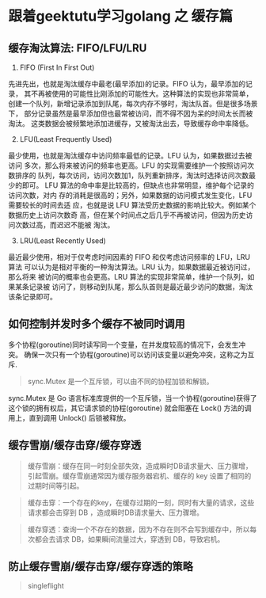 # 跟着geektutu学习golang 之 缓存篇

## 缓存淘汰算法: FIFO/LFU/LRU

1. FIFO (First In First Out)

先进先出，也就是淘汰缓存中最老(最早添加)的记录。FIFO 认为，最早添加的记录，
其不再被使用的可能性比刚添加的可能性大。这种算法的实现也非常简单，
创建一个队列，新增记录添加到队尾，每次内存不够时，淘汰队首。但是很多场景下，
部分记录虽然是最早添加但也最常被访问，而不得不因为呆的时间太长而被淘汰。
这类数据会被频繁地添加进缓存，又被淘汰出去，导致缓存命中率降低。

2. LFU(Least Frequently Used)

 最少使用，也就是淘汰缓存中访问频率最低的记录。LFU 认为，如果数据过去被访问
 多次，那么将来被访问的频率也更高。LFU 的实现需要维护一个按照访问次数排序的
 队列，每次访问，访问次数加1，队列重新排序，淘汰时选择访问次数最少的即可。
 LFU 算法的命中率是比较高的，但缺点也非常明显，维护每个记录的访问次数，对内
 存的消耗是很高的；另外，如果数据的访问模式发生变化，LFU 需要较长的时间去适
 应，也就是说 LFU 算法受历史数据的影响比较大。例如某个数据历史上访问次数奇
 高，但在某个时间点之后几乎不再被访问，但因为历史访问次数过高，而迟迟不能被
 淘汰。

3. LRU(Least Recently Used)

最近最少使用，相对于仅考虑时间因素的 FIFO 和仅考虑访问频率的 LFU，LRU 算法
可以认为是相对平衡的一种淘汰算法。LRU 认为，如果数据最近被访问过，那么将来
被访问的概率也会更高。LRU 算法的实现非常简单，维护一个队列，如果某条记录被
访问了，则移动到队尾，那么队首则是最近最少访问的数据，淘汰该条记录即可。

## 如何控制并发时多个缓存不被同时调用
多个协程(goroutine)同时读写同一个变量，在并发度较高的情况下，会发生冲突。
确保一次只有一个协程(goroutine)可以访问该变量以避免冲突，这称之为互斥.

>sync.Mutex 是一个互斥锁，可以由不同的协程加锁和解锁。

sync.Mutex 是 Go 语言标准库提供的一个互斥锁，当一个协程(goroutine)获得了
这个锁的拥有权后，其它请求锁的协程(goroutine) 就会阻塞在 Lock() 方法的调
用上，直到调用 Unlock() 后锁被释放。

## 缓存雪崩/缓存击穿/缓存穿透

>缓存雪崩：缓存在同一时刻全部失效，造成瞬时DB请求量大、压力骤增，引起雪崩。缓存雪崩通常因为缓存服务器宕机、缓存的 key 设置了相同的过期时间等引起。

>缓存击穿：一个存在的key，在缓存过期的一刻，同时有大量的请求，这些请求都会击穿到 DB ，造成瞬时DB请求量大、压力骤增。

>缓存穿透：查询一个不存在的数据，因为不存在则不会写到缓存中，所以每次都会去请求 DB，如果瞬间流量过大，穿透到 DB，导致宕机。

## 防止缓存雪崩/缓存击穿/缓存穿透的策略
> singleflight 